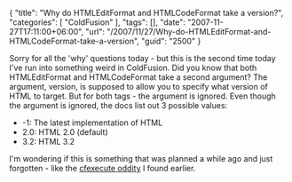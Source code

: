 {
	"title": "Why do HTMLEditFormat and HTMLCodeFormat take a version?",
	"categories": [
		"ColdFusion"
	],
	"tags": [],
	"date": "2007-11-27T17:11:00+06:00",
	"url": "/2007/11/27/Why-do-HTMLEditFormat-and-HTMLCodeFormat-take-a-version",
	"guid": "2500"
}

Sorry for all the 'why' questions today - but this is the second time today I've run into something weird in ColdFusion. Did you know that both HTMLEditFormat and HTMLCodeFormat take a second argument? The argument, version, is supposed to allow you to specify what version of HTML to target. But for both tags - the argument is ignored. Even though the argument is ignored, the docs list out 3 possible values:

<ul>
<li>-1: The latest implementation of HTML
<li>2.0: HTML 2.0 (default)
<li>3.2: HTML 3.2
</ul>

I'm wondering if this is something that was planned a while ago and just forgotten - like the <a href="http://www.raymondcamden.com/index.cfm/2007/11/27/Why-must-cfexecute-be-closed">cfexecute oddity</a> I found earlier.